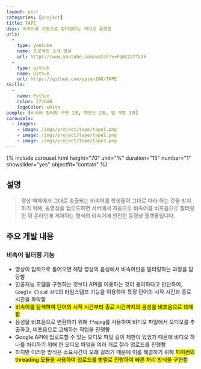 ```yaml
---
layout: post
categories: [project]
title: TAPE
desc: 비속어를 자동으로 필터링하는 비디오 플랫폼
urls:
  -
    type: youtube
    name: 프로젝트 소개 영상
    url: https://www.youtube.com/watch?v=PqWzZ2TTLXk
  -
    type: github
    name: Github
    url: https://github.com/ypjun100/TAPE
skills:
  -
    name: Python
    color: 3776AB
    logoColor: white
people: [비속어 필터링 구현 1명, 백엔드 2명, 앱 개발 1명]
carousels:
  - images: 
    - image: /imgs/project/tape/tape1.png
    - image: /imgs/project/tape/tape2.png
    - image: /imgs/project/tape/tape3.png
---
```


{% include carousel.html height="70" unit="%" duration="15" number="1" showslider="yes" objectfit="contain" %}

## 설명
> 영상 매체에서 그대로 송출되는 비속어를 학생들이 그대로 따라 하는 것을 방지하기 위해, 동영상을 업로드하면 서버에서 자동으로 비속어를 비프음으로 필터링한 뒤 온라인에 게재하는 형식의 비속어에 안전한 동영상 플랫폼입니다.

## 주요 개발 내용
### 비속어 필터링 기능
* 영상이 입력으로 들어오면 해당 영상의 음성에서 비속어만을 필터링하는 과정을 담당함
* 인공지능 모델을 구현하는 것보다 API를 이용하는 것이 용이하다고 판단하여, `Google Cloud API`의 타임스탬프 기능을 이용하여 특정 단어의 시작 시간과 종료 시간을 파악함
* <mark>비속어를 탐색하여 단어의 시작 시간부터 종료 시간까지의 음성을 비프음으로 대체함</mark>
* 음성을 비프음으로 변환하기 위해 `ffmpeg`를 사용하여 비디오 파일에서 오디오를 추출하고, 비프음으로 교체하는 작업을 진행함
* Google API에 업로드할 수 있는 오디오 파일 길이 제한이 있었기 때문에 비디오 하나를 처리하기 위해 한 오디오 파일을 여러 개로 잘라 업로드를 진행함
* 하지만 이러한 방식은 소요시간이 오래 걸리기 때문에 이를 해결하기 위해 <mark>파이썬의 threading 모듈을 사용하여 업로드를 병렬로 진행하여 빠른 처리 방식을 구현함</mark>